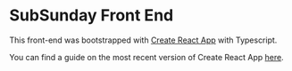 # SubSunday Front End

This front-end was bootstrapped with [Create React App](https://github.com/facebookincubator/create-react-app) with Typescript.

You can find a guide on the most recent version of Create React App [here](https://github.com/facebookincubator/create-react-app/blob/master/packages/react-scripts/template/README.md).
